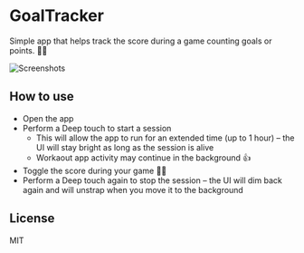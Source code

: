 # GoalTracker

Simple app that helps track the score during a game counting goals or points. 🤽‍♂️

![Screenshots](https://i.imgur.com/rzHjRXM.png)

## How to use

- Open the app
- Perform a Deep touch to start a session
	- This will allow the app to run for an extended time (up to 1 hour) – the UI will stay bright as long as the session is alive
	- Workaout app activity may continue in the background 👍
- Toggle the score during your game 🏒🥅
- Perform a Deep touch again to stop the session – the UI will dim back again and will unstrap when you move it to the background

## License

MIT
